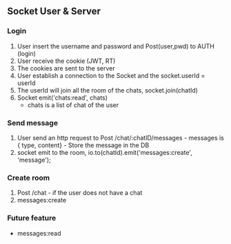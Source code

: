 ## Socket User & Server


### Login 
1. User insert the username and password  and Post(user,pwd) to AUTH (login)
2. User receive the cookie (JWT, RT)
3. The cookies are sent to the server 
4. User establish a connection to the Socket and the socket.userId = userId
5. The userId will join all the room of the chats, socket.join(chatId)
6. Socket emit('chats:read', chats) 
 	- chats is a list of chat of the user

### Send message
1. User send an http request to Post /chat/:chatID/messages
			- messages is  { type, content}
			- Store the message in the DB
2.  socket emit to the room, io.to(chatId).emit('messages:create', 'message');


### Create room
1. Post /chat 
		 - if the user does not have a chat
2.  messages:create
	


### Future feature
- messages:read
